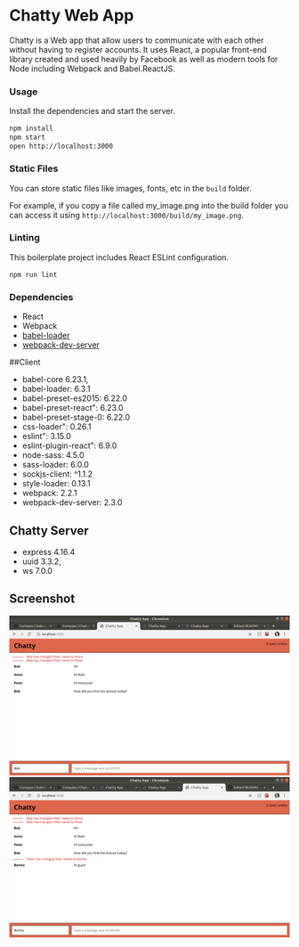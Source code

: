 Chatty Web App
=====================

Chatty is a Web app that allow users to communicate with each other without having to register accounts. It uses React, a popular front-end library created and used heavily by Facebook as well as modern tools for Node including Webpack and Babel.ReactJS.

### Usage


Install the dependencies and start the server.

```
npm install
npm start
open http://localhost:3000
```

### Static Files

You can store static files like images, fonts, etc in the `build` folder.

For example, if you copy a file called my_image.png into the build folder you can access it using `http://localhost:3000/build/my_image.png`.

### Linting

This boilerplate project includes React ESLint configuration.

```
npm run lint

```


### Dependencies

* React
* Webpack
* [babel-loader](https://github.com/babel/babel-loader)
* [webpack-dev-server](https://github.com/webpack/webpack-dev-server)

##Client
* babel-core 6.23.1,
* babel-loader: 6.3.1
* babel-preset-es2015: 6.22.0
* babel-preset-react": 6.23.0
* babel-preset-stage-0: 6.22.0
* css-loader": 0.26.1
* eslint": 3.15.0
* eslint-plugin-react": 6.9.0
* node-sass: 4.5.0
* sass-loader: 6.0.0
* sockjs-client: ^1.1.2
* style-loader: 0.13.1
* webpack: 2.2.1
* webpack-dev-server: 2.3.0

## Chatty Server
* express 4.16.4
*  uuid 3.3.2,
* ws  7.0.0

## Screenshot

!["Screenshot of a 3 Users Chat"](https://github.com/karinalop/chattyApp/blob/master/docs/3usersChat.png)
!["Screenshot of a 3 Users Chat where one user change name and post"](https://github.com/karinalop/chattyApp/blob/master/docs/3usersChat_1userChange%20Name.png)